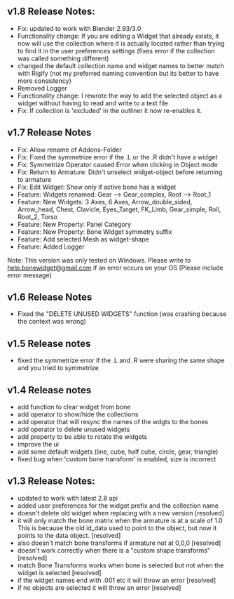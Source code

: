 ## v1.8 Release Notes:

- Fix: updated to work with Blender 2.93/3.0
- Functionality change: If you are editing a Widget that already exists, it now will use the collection where it is actually located rather than trying to find it in the user preferences settings (fixes error if the collection was called something different)
- changed the default collection name and widget names to better match with Rigify (not my preferred naming convention but its better to have more consistency)
- Removed Logger
- Functionality change: I rewrote the way to add the selected object as a widget without having to read and write to a text file
- Fix: If collection is 'excluded' in the outliner it now re-enables it.

## v1.7 Release Notes

- Fix: Allow rename of Addons-Folder
- Fix: Fixed the symmetrize error if the .L or the .R didn't have a widget
- Fix: Symmetrize Operator caused Error when clicking in Object mode
- Fix: Return to Armature: Didn't unselect widget-object before returning to armature
- Fix: Edit Widget: Show only if active bone has a widget
- Feature: Widgets renamed: Gear --> Gear_complex, Root --> Root_1
- Feature: New Widgets: 3 Axes, 6 Axes, Arrow_double_sided, Arrow_head, Chest, Clavicle, Eyes_Target, FK_Limb, Gear_simple,
  Roll, Root_2, Torso
- Feature: New Property: Panel Category
- Feature: New Property: Bone Widget symmetry suffix
- Feature: Add selected Mesh as widget-shape
- Feature: Added Logger

Note: This version was only tested on Windows. Please write to help.bonewidget@gmail.com
if an error occurs on your OS (Please include error message)

## v1.6 Release Notes

- Fixed the "DELETE UNUSED WIDGETS" function (was crashing because the context was wrong)

## v1.5 Release notes

- fixed the symmetrize error if the .L and .R were sharing the same shape and you tried to symmetrize

## v1.4 Release notes

- add function to clear widget from bone
- add operator to show/hide the collections
- add operator that will resync the names of the wdgts to the bones
- add operator to delete unused widgets
- add property to be able to rotate the widgets
- improve the ui
- add some default widgets (line, cube, half cube, circle, gear, triangle)
- fixed bug when 'custom bone transform' is enabled, size is incorrect

## v1.3 Release Notes:

- updated to work with latest 2.8 api
- added user preferences for the widget prefix and the collection name
- doesn't delete old widget when replacing with a new version [resolved]
- it will only match the bone matrix when the armature is at a scale of 1.0 This is because the old id_data used to point to the object, but now it points to the data object. [resolved]
- also doesn't match bone transforms if armature not at 0,0,0 [resolved]
- doesn't work correctly when there is a "custom shape transforms" [resolved]
- match Bone Transforms works when bone is selected but not when the widget is selected [resolved]
- if the widget names end with .001 etc it will throw an error [resolved]
- if no objects are selected it will throw an error [resolved]
